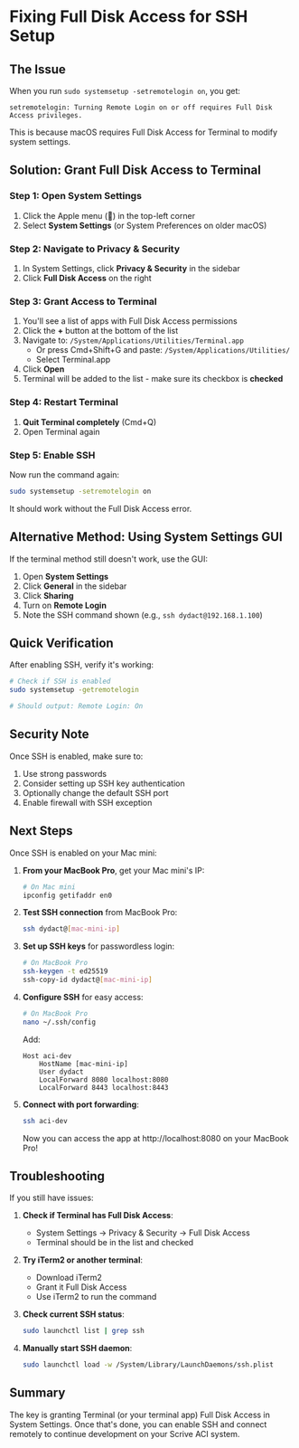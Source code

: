 # Fixing Full Disk Access for SSH Setup

## The Issue
When you run `sudo systemsetup -setremotelogin on`, you get:
```
setremotelogin: Turning Remote Login on or off requires Full Disk Access privileges.
```

This is because macOS requires Full Disk Access for Terminal to modify system settings.

## Solution: Grant Full Disk Access to Terminal

### Step 1: Open System Settings
1. Click the Apple menu (🍎) in the top-left corner
2. Select **System Settings** (or System Preferences on older macOS)

### Step 2: Navigate to Privacy & Security
1. In System Settings, click **Privacy & Security** in the sidebar
2. Click **Full Disk Access** on the right

### Step 3: Grant Access to Terminal
1. You'll see a list of apps with Full Disk Access permissions
2. Click the **+** button at the bottom of the list
3. Navigate to: `/System/Applications/Utilities/Terminal.app`
   - Or press Cmd+Shift+G and paste: `/System/Applications/Utilities/`
   - Select Terminal.app
4. Click **Open**
5. Terminal will be added to the list - make sure its checkbox is **checked**

### Step 4: Restart Terminal
1. **Quit Terminal completely** (Cmd+Q)
2. Open Terminal again

### Step 5: Enable SSH
Now run the command again:
```bash
sudo systemsetup -setremotelogin on
```

It should work without the Full Disk Access error.

## Alternative Method: Using System Settings GUI

If the terminal method still doesn't work, use the GUI:

1. Open **System Settings**
2. Click **General** in the sidebar
3. Click **Sharing**
4. Turn on **Remote Login**
5. Note the SSH command shown (e.g., `ssh dydact@192.168.1.100`)

## Quick Verification

After enabling SSH, verify it's working:
```bash
# Check if SSH is enabled
sudo systemsetup -getremotelogin

# Should output: Remote Login: On
```

## Security Note

Once SSH is enabled, make sure to:
1. Use strong passwords
2. Consider setting up SSH key authentication
3. Optionally change the default SSH port
4. Enable firewall with SSH exception

## Next Steps

Once SSH is enabled on your Mac mini:

1. **From your MacBook Pro**, get your Mac mini's IP:
   ```bash
   # On Mac mini
   ipconfig getifaddr en0
   ```

2. **Test SSH connection** from MacBook Pro:
   ```bash
   ssh dydact@[mac-mini-ip]
   ```

3. **Set up SSH keys** for passwordless login:
   ```bash
   # On MacBook Pro
   ssh-keygen -t ed25519
   ssh-copy-id dydact@[mac-mini-ip]
   ```

4. **Configure SSH** for easy access:
   ```bash
   # On MacBook Pro
   nano ~/.ssh/config
   ```
   
   Add:
   ```
   Host aci-dev
       HostName [mac-mini-ip]
       User dydact
       LocalForward 8080 localhost:8080
       LocalForward 8443 localhost:8443
   ```

5. **Connect with port forwarding**:
   ```bash
   ssh aci-dev
   ```
   
   Now you can access the app at http://localhost:8080 on your MacBook Pro!

## Troubleshooting

If you still have issues:

1. **Check if Terminal has Full Disk Access**:
   - System Settings → Privacy & Security → Full Disk Access
   - Terminal should be in the list and checked

2. **Try iTerm2 or another terminal**:
   - Download iTerm2
   - Grant it Full Disk Access
   - Use iTerm2 to run the command

3. **Check current SSH status**:
   ```bash
   sudo launchctl list | grep ssh
   ```

4. **Manually start SSH daemon**:
   ```bash
   sudo launchctl load -w /System/Library/LaunchDaemons/ssh.plist
   ```

## Summary

The key is granting Terminal (or your terminal app) Full Disk Access in System Settings. Once that's done, you can enable SSH and connect remotely to continue development on your Scrive ACI system.